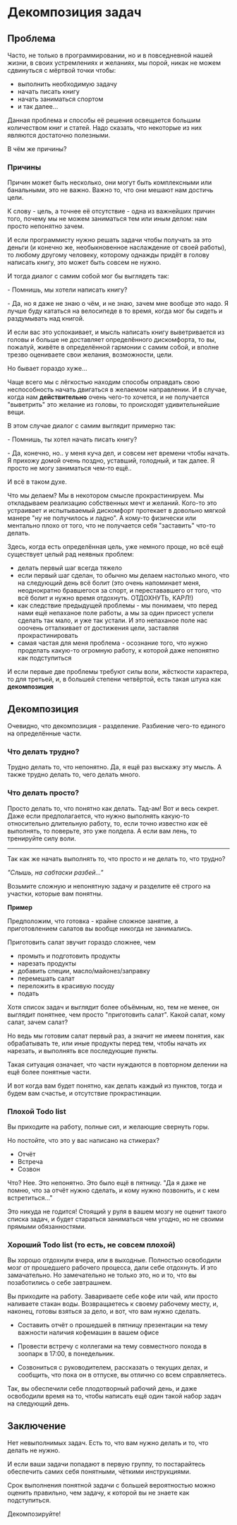 # Декомпозиция задач

## Проблема

Часто, не только в программировании, но и в 
повседневной нашей жизни, в своих устремлениях и
желаниях, мы порой, никак не можем сдвинуться с
мёртвой точки чтобы:
* выполнить необходимую задачу
* начать писать книгу
* начать заниматься спортом
* и так далее...

Данная проблема и способы её решения освещается 
большим количеством книг и статей. Надо сказать,
что некоторые из них являются достаточно 
полезными.

В чём же причины?

### Причины

Причин может быть несколько, они могут быть
комплексными или банальными, это не важно. Важно
то, что они мешают нам достичь цели.

К слову - цель, а точнее её отсутствие - одна
из важнейших причин того, почему мы не можем
заниматься тем или иным делом: нам просто 
непонятно зачем.

И если программисту нужно решать задачи чтобы
получать за это деньги (и конечно же, 
необыкновенное наслаждение от своей работы), то
любому другому человеку, которому однажды придёт
в голову написать книгу, это может быть совсем не
нужно.

И тогда диалог с самим собой мог бы выглядеть так:

\- Помнишь, мы хотели написать книгу?

\- Да, но я даже не знаю о чём, и не знаю, зачем
мне вообще это надо. Я лучше буду кататься на 
велосипеде в то время, когда мог бы сидеть и
раздумывать над книгой.

И если вас это успокаивает, и мысль написать книгу
выветривается из головы и больше не доставляет 
определённого дискомфорта, то вы, пожалуй, живёте
в определённой гармонии с самим собой, и вполне
трезво оцениваете свои желания, возможности, цели.

Но бывает гораздо хуже...

Чаще всего мы с лёгкостью находим способы 
оправдать свою неспособность начать двигаться 
в желаемом направлении. И в случае, когда нам
**действительно** очень чего-то хочется, и не 
получается "выветрить" это желание из головы,
то происходят удивительнейшие вещи.

В этом случае диалог с самим выглядит примерно так:

\- Помнишь, ты хотел начать писать книгу?

\- Да, конечно, но.. у меня куча дел, и совсем нет
времени чтобы начать. Я прихожу домой очень 
поздно, уставший, голодный, и так далее. Я просто
не могу заниматься чем-то ещё..

И всё в таком духе.

Что мы делаем? Мы в некотором 
смысле прокрастинируем. Мы откладываем реализацию
собственных мечт и желаний. Кого-то это устраивает
и испытываемый дискомфорт протекает в довольно
мягкой манере "ну не получилось и ладно". А
кому-то физически или ментально плохо от того,
что не получается себя "заставить" что-то делать.

Здесь, когда есть определённая цель, уже немного
проще, но всё ещё существует целый рад неявных 
проблем:

* делать первый шаг всегда тяжело
* если первый шаг сделан, то обычно мы делаем
настолько много, что на следующий день всё болит
(это очень напоминает меня, неоднократно 
бравшегося за спорт, и перестававшего от того,
что всё болит и нужно время отдохнуть. ОТДОХНУТЬ, 
КАРЛ!)
* как следствие предыдущей проблемы - мы понимаем,
что перед нами ещё непаханое поле работы, а мы
за один присест успели сделать так мало, и уже
так устали. И это непаханое поле нас ооочень
отталкивает от достижения цели, заставляя 
прокрастинировать
* самая частая для меня проблема - осознание
того, что нужно проделать какую-то огромную
работу, к которой даже непонятно как подступиться

И если первые две проблемы требуют силы воли,
жёсткости характера, то для третьей, и, в большей
степени четвёртой, есть такая штука как 
**декомпозиция**

## Декомпозиция

Очевидно, что декомпозиция - разделение.
Разбиение чего-то единого на определённые части.

### Что делать трудно?

Трудно делать то, что непонятно. Да, я ещё раз
выскажу эту мысль. А также трудно делать то,
чего делать много.

### Что делать просто?

Просто делать то, что понятно как делать. Тад-ам!
Вот и весь секрет. Даже если предполагается, что
нужно выполнять какую-то относительно длительную
работу, то, если точно известно _как_ её
выполнять, то поверьте, это уже полдела. А если
вам лень, то тренируйте силу воли.

---

Так как же начать выполнять то, что просто и не
делать то, что трудно?

_"Слышь, на сабтаски разбей..."_ 

Возьмите сложную и непонятную задачу и разделите
её строго на участки, которые вам понятны.

**Пример**

Предположим, что готовка - крайне сложное
занятие, а приготовлением салатов вы вообще
никогда не занимались.

Приготовить салат звучит гораздо сложнее, чем
* промыть и подготовить продукты
* нарезать продукты
* добавить специи, масло/майонез/заправку
* перемешать салат
* переложить в красивую посуду
* подать

Хотя список задач и выглядит более объёмным, но,
тем не менее, он выглядит понятнее, чем просто
"приготовить салат". Какой салат, кому салат,
зачем салат?

Но ведь мы готовим салат первый раз, а значит
не имеем понятия, как обрабатывать те, или иные
продукты перед тем, чтобы начать их нарезать,
и выполнять все последующие пункты.

Такая ситуация означает, что части нуждаются в
повторном делении на ещё более понятные части.

И вот когда вам будет понятно, как делать
каждый из пунктов, тогда и будем вам счастье, и
отсутствие прокрастинации.

### Плохой Todo list

Вы приходите на работу, полные сил, и желающие
свернуть горы.

Но постойте, что это у вас написано на стикерах?
* Отчёт
* Встреча
* Созвон

Что? Нее. Это непонятно. Это было ещё в пятницу.
"Да я даже не помню, что за отчёт нужно сделать, 
и кому нужно позвонить, и с кем встретиться..."

Это никуда не годится! Стоящий у руля в вашем
мозгу не оценит такого списка задач, и будет
стараться заниматься чем угодно, но не своими
прямыми обязанностями.

### Хороший Todo list (то есть, не совсем плохой)

Вы хорошо отдохнули вчера, или в выходные.
Полностью освободили мозг от прошедшего рабочего
процесса, дали себе отдохнуть. И это 
замачательно. Но замечательно не только это, но и
то, что вы позаботились о себе завтрашнем.

Вы приходите на работу. Завариваете себе кофе или
чай, или просто наливаете стакан воды.
Возвращаетесь к своему рабочему месту, и, 
наконец, готовы взяться за дело, и вот, что вам
нужно сделать.

* Составить отчёт о прошедшей в пятницу
презентации на тему важности наличия кофемашин
в вашем офисе

* Провести встречу с коллегами на тему 
совместного похода в зоопарк в 17:00, 
в понедельник.

* Созвониться с руководителем, рассказать о 
текущих делах, и сообщить, что пока он в отпуске,
вы отлично со всем справляетесь.

Так, вы обеспечили себе плодотворный рабочий
день, и даже освободили время на то, чтобы
написать ещё один такой набор задач на следующий
день.

## Заключение

Нет невыполнимых задач. Есть то, что вам нужно
делать и то, что делать не нужно.

И если ваши задачи попадают в первую группу, то
постарайтесь обеспечить самих себя понятными,
чёткими инструкциями.

Срок выполнения понятной задачи с большей 
вероятностью можно оценить правильно, чем задачу,
к которой вы не знаете как подступиться.

Декомпозируйте!